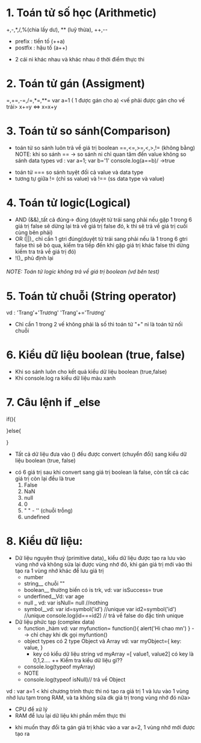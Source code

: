 # 1. Toán tử số học (Arithmetic)
+,-,*,/,%(chia lấy dư), ** (luỹ thừa), ++,--
+ prefix : tiền tố (++a)
+ postfix : hậu tố (a++)
- 2 cái ni khác nhau và khác nhau ở thời điểm thực thi
# 2. Toán tử gán (Assigment)
=,+=,-=,/=,*=,**=
var a=1 ( 1 được gán cho a) <vế phải được gán cho vế trái>
x+=y <=> x=x+y
# 3. Toán tử so sánh(Comparison)
- toán tử so sánh luôn trả về giá trị boolean
==,<=,>=,<,>,!= (không bằng)
NOTE: khi so sánh == -> so sánh ni chỉ quan tâm đến value không so sánh data types
vd : var a=1;
     var b='1'
     console.log(a==b)/ ->true
+ toán tử === so sánh tuyệt đối cả value và data type
+ tương tự giữa != (chỉ ss value) và !== (ss data type và value)
# 4. Toán tử logic(Logical)
- AND (&&)_tất cả đúng-> đúng (duyệt từ trái sang phải nếu gặp 1 trong 6 giá trị false sẽ dừng lại trả về giá trị false đó, k thì sẽ trả về giá trị cuối cùng bên phải)
- OR (||)_ chỉ cần 1 gtri đúng(duyệt từ trái sang phải nếu là 1 trong 6 gtri false thì sẽ bỏ qua, kiểm tra tiếp đến khi gặp giá trị khác false thì dừng kiếm tra trả về giá trị đó)
- !()_ phủ định lại
###### NOTE: Toán tử logic không trả về giá trị boolean (vd bên test) 
# 5. Toán tử chuỗi (String operator)
vd : 'Trang'+'Trương'
'Trang'+='Trương'
- Chỉ cần 1 trong 2 vế không phải là số thì toán tử "+" ni là toán tử nối chuỗi
# 6. Kiểu dữ liệu boolean (true, false)
- Khi so sánh luôn cho kết quả kiểu dữ liệu boolean (true,false)
- Khi console.log ra kiểu dữ liệu màu xanh
# 7. Câu lệnh if _else
if(){

}else{

}
- Tất cả dữ liệu đưa vào () đều được convert (chuyển đổi) sang kiểu dữ liệu boolean (true, false)
+ có 6 giá trị sau khi convert sang giá trị boolean là false, còn tất cả các giá trị còn lại đều là true
    1. False
    2. NaN
    3. null
    4. 0
    5. " " - '' (chuỗi trỗng)
    6. undefined
# 8. Kiểu dữ liệu:
- Dữ liệu nguyên thuỷ (primitive data)_ kiểu dữ liệu được tạo ra lưu vào vùng nhớ và không sửa lại được vùng nhớ đó, khi gán giá trị mới vào thì tạo ra 1 vùng nhớ khác để lưu giá trị
    + number
    + string__ chuỗi ""
    + boolean__ thường biến có is trk, vd: var isSuccess= true
    + underfined__Vd: var age
    + null _ vd: var isNull= null //nothing
    + symbol__vd: var id=symbol('id') //unique
                  var id2=symbol('id') //unique
                  console.log(id===id2) // trả về false do đặc tính unique
- Dữ liệu phức tạp (complex data)
    + function _hàm
    vd: var myfunction= function(){
        alert('Hi chao mn')
    }
    --> chỉ chạy khi dk gọi
    myfuntion()
    + object types có 2 type Object và Array
     vd: var myObject={
        key: value,
     }
      + key có kiểu dữ liệu string
    vd myArray =[ value1, value2]
     có key là 0,1,2....
    ++ Kiểm tra kiểu dữ liệu gì??
    - console.log(typeof myArray)
    + NOTE 
    - console.log(typeof isNull)// trả về Object
    
vd : var a=1
< khi chương trình thực thi nó tạo ra giá trị 1 và lưu vào 1 vùng nhớ lưu tạm trong RAM, và ta không sửa dk giá trị trong vùng nhớ đó nữa>
- CPU để xử lý
- RAM để lưu lại dữ liệu khi phần mềm thực thi
+ khi muốn thay đổi ta gán giá trị khác vào a
var a=2, 1 vùng nhớ mới được tạo ra